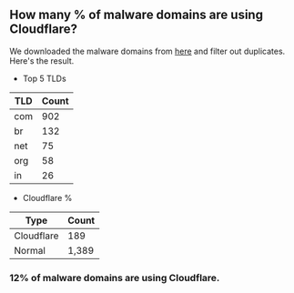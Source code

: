 ## How many % of malware domains are using Cloudflare?


We downloaded the malware domains from [here](https://urlhaus.abuse.ch) and filter out duplicates.
Here's the result.


[//]: # (start replacement)


- Top 5 TLDs

| TLD | Count |
| --- | --- |
| com | 902 |
| br | 132 |
| net | 75 |
| org | 58 |
| in | 26 |


- Cloudflare %

| Type | Count |
| --- | --- |
| Cloudflare | 189 |
| Normal | 1,389 |


### 12% of malware domains are using Cloudflare.